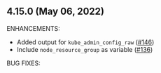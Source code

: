 ## 4.15.0 (May 06, 2022)

ENHANCEMENTS:

* Added output for `kube_admin_config_raw` ([#146](https://github.com/Azure/terraform-azurerm-aks/pull/146))
* Include `node_resource_group` as variable ([#136](https://github.com/Azure/terraform-azurerm-aks/pull/136))

BUG FIXES:
